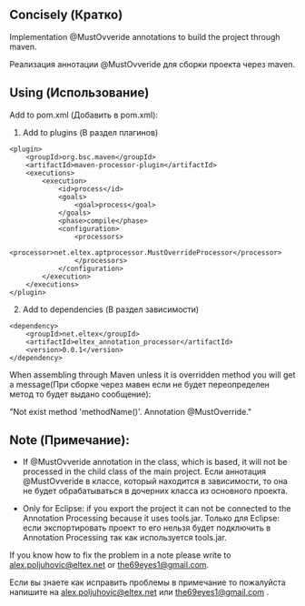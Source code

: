 
## Concisely (Кратко)

Implementation @MustOvveride annotations to build the project through maven.

Реализация аннотации @MustOvveride для сборки проекта через maven.

## Using (Использование)

Add to pom.xml (Добавить в pom.xml):

1. Add to plugins (В раздел плагинов)

```
<plugin>
    <groupId>org.bsc.maven</groupId>
    <artifactId>maven-processor-plugin</artifactId>
    <executions>
        <execution>
            <id>process</id>
            <goals>
                <goal>process</goal>
            </goals>
            <phase>compile</phase>
            <configuration>
                <processors>
                	<processor>net.eltex.aptprocessor.MustOverrideProcessor</processor>
                </processors>
            </configuration>
        </execution>
    </executions>
</plugin>
```

2. Add to dependencies (В раздел зависимости)

```
<dependency>
	<groupId>net.eltex</groupId>
	<artifactId>eltex_annotation_processor</artifactId>
	<version>0.0.1</version>
</dependency>
```

When assembling through Maven unless it is overridden method you will get a message(При сборке через мавен если не будет переопределен метод то будет выдано сообщение):

"Not exist method 'methodName()'. Annotation @MustOverride."

## Note (Примечание):
- If @MustOvveride annotation in the class, which is based, it will not be processed in the child class of the main project.
Если аннотация @MustOvveride в классе, который находится в зависимости, то она не будет обрабатываться в дочерних класса из основного проекта. 

- Only for Eclipse: if you export the project it can not be connected to the Annotation Processing because it uses tools.jar.
Только для Eclipse: если экспортировать проект то его нельзя будет подключить в Annotation Processing так как используется tools.jar.

If you know how to fix the problem in a note please write to alex.poljuhovic@eltex.net or the69eyes1@gmail.com.

Если вы знаете как исправить проблемы в примечание то пожалуйста напишите на alex.poljuhovic@eltex.net или the69eyes1@gmail.com .